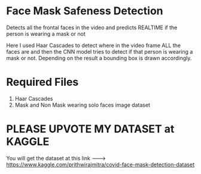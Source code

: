 # Face Mask Safeness Detection
Detects all the frontal faces in the video and predicts REALTIME if the person is wearing a mask or not

Here I used Haar Cascades to detect where in the video frame ALL the faces are and then the CNN model tries to detect if that person is wearing a mask or not.
Depending on the result a bounding box is drawn accordingly.


# Required Files

1) Haar Cascades
2) Mask and Non Mask wearing solo faces image dataset


# PLEASE UPVOTE MY DATASET at KAGGLE

You will get the dataset at this link --->
https://www.kaggle.com/prithwirajmitra/covid-face-mask-detection-dataset
